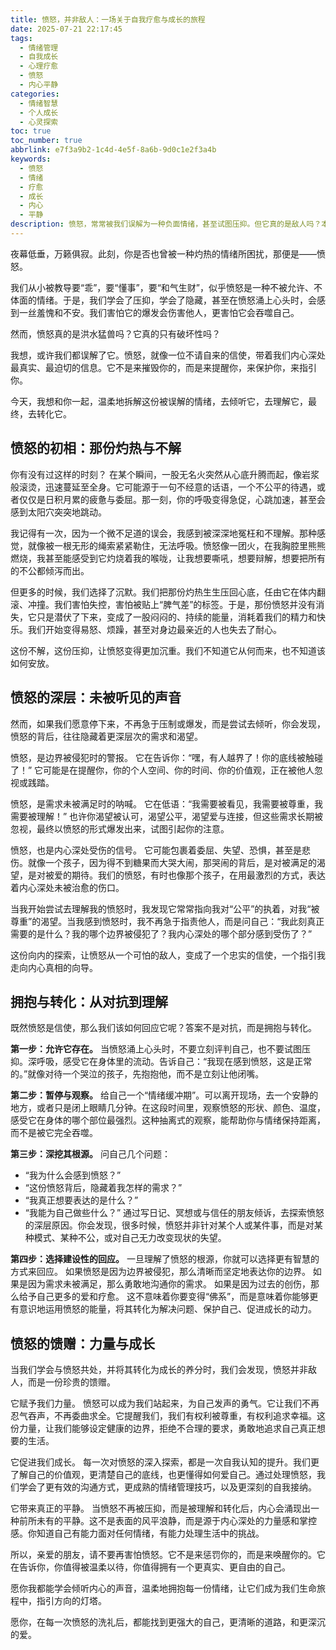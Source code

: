 ```yaml
---
title: 愤怒，并非敌人：一场关于自我疗愈与成长的旅程
date: 2025-07-21 22:17:45
tags:
  - 情绪管理
  - 自我成长
  - 心理疗愈
  - 愤怒
  - 内心平静
categories:
  - 情绪智慧
  - 个人成长
  - 心灵探索
toc: true
toc_number: true
abbrlink: e7f3a9b2-1c4d-4e5f-8a6b-9d0c1e2f3a4b
keywords:
  - 愤怒
  - 情绪
  - 疗愈
  - 成长
  - 内心
  - 平静
description: 愤怒，常常被我们误解为一种负面情绪，甚至试图压抑。但它真的是敌人吗？本文将带你深入探索愤怒的本质，理解它作为内心深处信号的意义，并学习如何温柔地拥抱、转化这份力量，最终走向更深层的自我疗愈与成长。
---
```


夜幕低垂，万籁俱寂。此刻，你是否也曾被一种灼热的情绪所困扰，那便是——愤怒。

我们从小被教导要“乖”，要“懂事”，要“和气生财”，似乎愤怒是一种不被允许、不体面的情绪。于是，我们学会了压抑，学会了隐藏，甚至在愤怒涌上心头时，会感到一丝羞愧和不安。我们害怕它的爆发会伤害他人，更害怕它会吞噬自己。

然而，愤怒真的是洪水猛兽吗？它真的只有破坏性吗？

我想，或许我们都误解了它。愤怒，就像一位不请自来的信使，带着我们内心深处最真实、最迫切的信息。它不是来摧毁你的，而是来提醒你，来保护你，来指引你。

今天，我想和你一起，温柔地拆解这份被误解的情绪，去倾听它，去理解它，最终，去转化它。

## 愤怒的初相：那份灼热与不解

你有没有过这样的时刻？
在某个瞬间，一股无名火突然从心底升腾而起，像岩浆般滚烫，迅速蔓延至全身。它可能源于一句不经意的话语，一个不公平的待遇，或者仅仅是日积月累的疲惫与委屈。那一刻，你的呼吸变得急促，心跳加速，甚至会感到太阳穴突突地跳动。

我记得有一次，因为一个微不足道的误会，我感到被深深地冤枉和不理解。那种感觉，就像被一根无形的绳索紧紧勒住，无法呼吸。愤怒像一团火，在我胸腔里熊熊燃烧，我甚至能感受到它灼烧着我的喉咙，让我想要嘶吼，想要辩解，想要把所有的不公都倾泻而出。

但更多的时候，我们选择了沉默。我们把那份灼热生生压回心底，任由它在体内翻滚、冲撞。我们害怕失控，害怕被贴上“脾气差”的标签。于是，那份愤怒并没有消失，它只是潜伏了下来，变成了一股闷闷的、持续的能量，消耗着我们的精力和快乐。我们开始变得易怒、烦躁，甚至对身边最亲近的人也失去了耐心。

这份不解，这份压抑，让愤怒变得更加沉重。我们不知道它从何而来，也不知道该如何安放。

## 愤怒的深层：未被听见的声音

然而，如果我们愿意停下来，不再急于压制或爆发，而是尝试去倾听，你会发现，愤怒的背后，往往隐藏着更深层次的需求和渴望。

愤怒，是边界被侵犯时的警报。
它在告诉你：“嘿，有人越界了！你的底线被触碰了！”
它可能是在提醒你，你的个人空间、你的时间、你的价值观，正在被他人忽视或践踏。

愤怒，是需求未被满足时的呐喊。
它在低语：“我需要被看见，我需要被尊重，我需要被理解！”
也许你渴望被认可，渴望公平，渴望爱与连接，但这些需求长期被忽视，最终以愤怒的形式爆发出来，试图引起你的注意。

愤怒，也是内心深处受伤的信号。
它可能包裹着委屈、失望、恐惧，甚至是悲伤。就像一个孩子，因为得不到糖果而大哭大闹，那哭闹的背后，是对被满足的渴望，是对被爱的期待。我们的愤怒，有时也像那个孩子，在用最激烈的方式，表达着内心深处未被治愈的伤口。

当我开始尝试去理解我的愤怒时，我发现它常常指向我对“公平”的执着，对我“被尊重”的渴望。当我感到愤怒时，我不再急于指责他人，而是问自己：“我此刻真正需要的是什么？我的哪个边界被侵犯了？我内心深处的哪个部分感到受伤了？”

这份向内的探索，让愤怒从一个可怕的敌人，变成了一个忠实的信使，一个指引我走向内心真相的向导。

## 拥抱与转化：从对抗到理解

既然愤怒是信使，那么我们该如何回应它呢？答案不是对抗，而是拥抱与转化。

**第一步：允许它存在。**
当愤怒涌上心头时，不要立刻评判自己，也不要试图压抑。深呼吸，感受它在身体里的流动。告诉自己：“我现在感到愤怒，这是正常的。”就像对待一个哭泣的孩子，先抱抱他，而不是立刻让他闭嘴。

**第二步：暂停与观察。**
给自己一个“情绪缓冲期”。可以离开现场，去一个安静的地方，或者只是闭上眼睛几分钟。在这段时间里，观察愤怒的形状、颜色、温度，感受它在身体的哪个部位最强烈。这种抽离式的观察，能帮助你与情绪保持距离，而不是被它完全吞噬。

**第三步：深挖其根源。**
问自己几个问题：
*   “我为什么会感到愤怒？”
*   “这份愤怒背后，隐藏着我怎样的需求？”
*   “我真正想要表达的是什么？”
*   “我能为自己做些什么？”
通过写日记、冥想或与信任的朋友倾诉，去探索愤怒的深层原因。你会发现，很多时候，愤怒并非针对某个人或某件事，而是对某种模式、某种不公，或对自己无力改变现状的失望。

**第四步：选择建设性的回应。**
一旦理解了愤怒的根源，你就可以选择更有智慧的方式来回应。
如果愤怒是因为边界被侵犯，那么清晰而坚定地表达你的边界。
如果是因为需求未被满足，那么勇敢地沟通你的需求。
如果是因为过去的创伤，那么给予自己更多的爱和疗愈。
这不意味着你要变得“佛系”，而是意味着你能够更有意识地运用愤怒的能量，将其转化为解决问题、保护自己、促进成长的动力。

## 愤怒的馈赠：力量与成长

当我们学会与愤怒共处，并将其转化为成长的养分时，我们会发现，愤怒并非敌人，而是一份珍贵的馈赠。

它赋予我们力量。
愤怒可以成为我们站起来，为自己发声的勇气。它让我们不再忍气吞声，不再委曲求全。它提醒我们，我们有权利被尊重，有权利追求幸福。这份力量，让我们能够设定健康的边界，拒绝不合理的要求，勇敢地追求自己真正想要的生活。

它促进我们成长。
每一次对愤怒的深入探索，都是一次自我认知的提升。我们更了解自己的价值观，更清楚自己的底线，也更懂得如何爱自己。通过处理愤怒，我们学会了更有效的沟通方式，更成熟的情绪管理技巧，以及更深刻的自我接纳。

它带来真正的平静。
当愤怒不再被压抑，而是被理解和转化后，内心会涌现出一种前所未有的平静。这不是表面的风平浪静，而是源于内心深处的力量感和掌控感。你知道自己有能力面对任何情绪，有能力处理生活中的挑战。

所以，亲爱的朋友，请不要再害怕愤怒。它不是来惩罚你的，而是来唤醒你的。它在告诉你，你值得被温柔以待，你值得拥有一个更真实、更自由的自己。

愿你我都能学会倾听内心的声音，温柔地拥抱每一份情绪，让它们成为我们生命旅程中，指引方向的灯塔。

愿你，在每一次愤怒的洗礼后，都能找到更强大的自己，更清晰的道路，和更深沉的爱。
